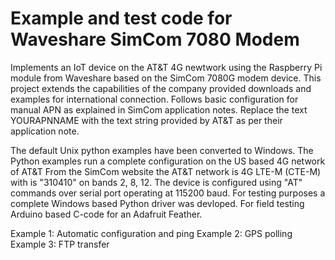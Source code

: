 # Example and test code for Waveshare SimCom 7080 Modem

Implements an IoT device on the AT&T 4G newtwork using the Raspberry Pi module from Waveshare based on the SimCom 7080G modem device.
This project extends the capabilities of the company provided downloads and examples for international connection.
Follows basic configuration for manual APN as explained in SimCom application notes.
Replace the text YOURAPNNAME with the text string provided by AT&T as per their application note.

The default Unix python examples have been converted to Windows.
The Python examples run a complete configuration on the US based 4G network of AT&T
From the SimCom website the AT&T network is 4G LTE-M (CTE-M) with is "310410" on bands 2, 8, 12.
The device is configured using "AT" commands over serial port operating at 115200 baud.
For testing purposes a complete Windows based Python driver was devloped.
For field testing Arduino based C-code for an Adafruit Feather.

Example 1: Automatic configuration and ping
Example 2: GPS polling
Example 3: FTP transfer
